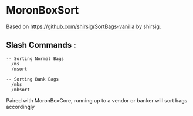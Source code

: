 # MoronBoxSort

Based on https://github.com/shirsig/SortBags-vanilla by shirsig.
## Slash Commands :

    -- Sorting Normal Bags
      /ms
      /msort
    
    -- Sorting Bank Bags
      /mbs
      /mbsort

Paired with MoronBoxCore, running up to a vendor or banker will sort bags accordingly